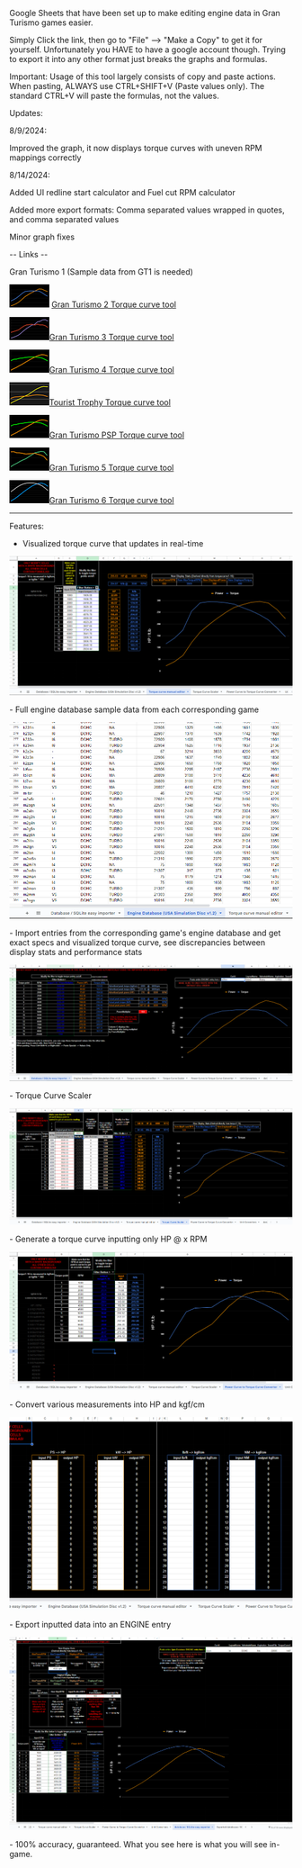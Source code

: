 Google Sheets that have been set up to make editing engine data in Gran Turismo games easier.

Simply Click the link, then go to "File" --> "Make a Copy" to get it for yourself.
Unfortunately you HAVE to have a google account though. Trying to export it into any other format just breaks the graphs and formulas.

Important: Usage of this tool largely consists of copy and paste actions. When pasting, ALWAYS use CTRL+SHIFT+V (Paste values only).
The standard CTRL+V will paste the formulas, not the values.

Updates:

8/9/2024:

Improved the graph, it now displays torque curves with uneven RPM mappings correctly


8/14/2024:

Added UI redline start calculator and Fuel cut RPM calculator

Added more export formats: Comma separated values wrapped in quotes, and comma separated values

Minor graph fixes


-- Links --

Gran Turismo 1
(Sample data from GT1 is needed)

<img width="71" height="41" src="https://github.com/Silentwarior112/GT-TorqueCurveTool/blob/main/pics/gt2icon.png"> [Gran Turismo 2 Torque curve tool](https://docs.google.com/spreadsheets/d/1LudIeYgtRCnuam24pWde5JJC1bJ67J_O4vvm6e0Dqvk/edit?gid=449075534#gid=449075534)  


<img width="71" height="41" src="https://github.com/Silentwarior112/GT-TorqueCurveTool/blob/main/pics/gt3icon.png">[Gran Turismo 3 Torque curve tool](https://docs.google.com/spreadsheets/d/1Xx33vf3UZDkyDxvymt0LmKsys_9GyIPSuUOS93iPX8Y/edit?gid=449075534#gid=449075534)


<img width="71" height="41" src="https://github.com/Silentwarior112/GT-TorqueCurveTool/blob/main/pics/gt4icon.png">[Gran Turismo 4 Torque curve tool](https://docs.google.com/spreadsheets/d/15Te-tS-5UlawTXekk3lKHUKo2CzNW_N4e9940TE6SsQ/edit?gid=449075534#gid=449075534)


<img width="71" height="41" src="https://github.com/Silentwarior112/GT-TorqueCurveTool/blob/main/pics/tticon.png">[Tourist Trophy Torque curve tool](https://docs.google.com/spreadsheets/d/1lnImCNuh94tisgg6zrEBoEcUwWEFl8pGBl2kyKELJSU/edit?gid=449075534#gid=449075534)


<img width="71" height="41" src="https://github.com/Silentwarior112/GT-TorqueCurveTool/blob/main/pics/gt4icon.png">[Gran Turismo PSP Torque curve tool](https://docs.google.com/spreadsheets/d/1_XHsuc0ecvVuDRK88aSvj05jRE3C0kFYPgu3jA4d6Uo/edit?gid=449075534#gid=449075534)


<img width="71" height="41" src="https://github.com/Silentwarior112/GT-TorqueCurveTool/blob/main/pics/gt5icon.png">[Gran Turismo 5 Torque curve tool](https://docs.google.com/spreadsheets/d/1eFpkf3pYLs16dvfsITYXPZzanKDj8nE9ZTWdHX_UlkM/edit?gid=449075534#gid=449075534)


<img width="71" height="41" src="https://github.com/Silentwarior112/GT-TorqueCurveTool/blob/main/pics/gt6icon.png">[Gran Turismo 6 Torque curve tool](https://docs.google.com/spreadsheets/d/1JWRrS84AbJrQmcM4LRqBVoJJTmeTk846QUP-U4B9ztY/edit?gid=449075534#gid=449075534)

----------------

Features:

  - Visualized torque curve that updates in real-time
<p align="center">
  <img src="https://github.com/Silentwarior112/GT-TorqueCurveTool/blob/main/pics/manual.png">
</p>
  - Full engine database sample data from each corresponding game
<p align="center">
  <img src="https://github.com/Silentwarior112/GT-TorqueCurveTool/blob/main/pics/samples.png">
</p>
  - Import entries from the corresponding game's engine database and get exact specs and visualized torque curve, see discrepancies between display stats and performance stats
<p align="center">
  <img src="https://github.com/Silentwarior112/GT-TorqueCurveTool/blob/main/pics/import.png">
</p>
  - Torque Curve Scaler
<p align="center">
  <img src="https://github.com/Silentwarior112/GT-TorqueCurveTool/blob/main/pics/scaler.png">
</p>
  - Generate a torque curve inputting only HP @ x RPM
<p align="center">
  <img src="https://github.com/Silentwarior112/GT-TorqueCurveTool/blob/main/pics/onlyhp_rpm.png">
</p>
  - Convert various measurements into HP and kgf/cm
<p align="center">
  <img src="https://github.com/Silentwarior112/GT-TorqueCurveTool/blob/main/pics/convert.png">
</p>
  - Export inputted data into an ENGINE entry
<p align="center">
  <img src="https://github.com/Silentwarior112/GT-TorqueCurveTool/blob/main/pics/export.png">
</p>
  - 100% accuracy, guaranteed. What you see here is what you will see in-game.

